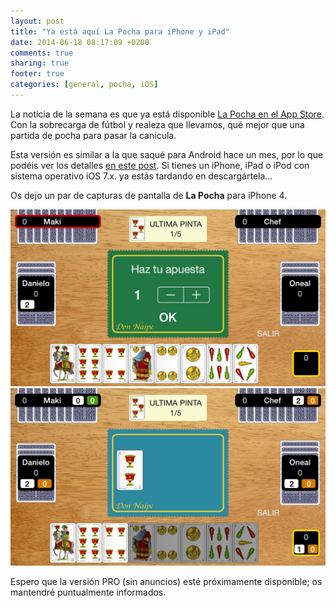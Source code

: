 ```yaml
---
layout: post
title: "Ya está aquí La Pocha para iPhone y iPad"
date: 2014-06-18 08:17:09 +0200
comments: true
sharing: true
footer: true
categories: [general, pocha, iOS] 
---
```

La noticia de la semana es que ya está disponible [La Pocha en el App Store](https://itunes.apple.com/es/app/la-pocha/id887838722?mt=8). Con la sobrecarga de fútbol y realeza que llevamos, qué mejor que una partida de pocha para pasar la canícula.

Esta versión es similar a la que saqué para Android hace un mes, por lo que podéis ver los detalles [en este post](/blog/2014/05/17/lanzamos-la-pocha-para-android/). Si tienes un iPhone, iPad o iPod con sistema operativo iOS 7.x. ya estás tardando en descargártela...

Os dejo un par de capturas de pantalla de **La Pocha** para iPhone 4. 

![La Pocha en iPhone](/images/pochaIOS/pochaIOS1.jpg)
![La Pocha en iPhone](/images/pochaIOS/pochaIOS2.jpg)

Espero que la versión PRO (sin anuncios) esté próximamente disponible; os mantendré puntualmente informados.

